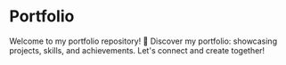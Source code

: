 # Portfolio
Welcome to my portfolio repository! 🚀  Discover my portfolio: showcasing projects, skills, and achievements. Let's connect and create together!
